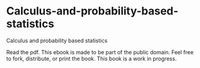 # Calculus-and-probability-based-statistics

Calculus and probability based statistics

Read the pdf.
This ebook is made to be part of the public domain.
Feel free to fork, distribute, or print the book.
This book is a work in progress.